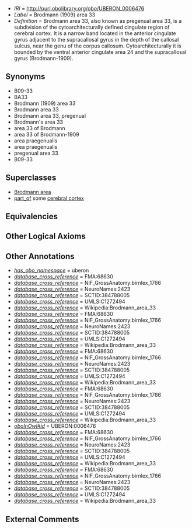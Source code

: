  * *IRI* = http://purl.obolibrary.org/obo/UBERON_0006476
 * *Label* = Brodmann (1909) area 33
 * *Definition* = Brodmann area 33, also known as pregenual area 33, is a subdivision of the cytoarchitecturally defined cingulate region of cerebral cortex. It is a narrow band located in the anterior cingulate gyrus adjacent to the supracallosal gyrus in the depth of the callosal sulcus, near the genu of the corpus callosum. Cytoarchitecturally it is bounded by the ventral anterior cingulate area 24 and the supracallosal gyrus (Brodmann-1909).

## Synonyms

 * B09-33
 * BA33
 * Brodmann (1909) area 33
 * Brodmann area 33
 * Brodmann area 33, pregenual
 * Brodmann's area 33
 * area 33 of Brodmann
 * area 33 of Brodmann-1909
 * area praegenualis
 * area praegenualis
 * pregenual area 33
 * B09-33

## Superclasses

 * [Brodmann area](../../UBERON/29/UBERON_0013529.md)
 * [part_of](../../BFO/50/BFO_0000050.md) some [cerebral cortex](../../UBERON/56/UBERON_0000956.md)

## Equivalencies


## Other Logical Axioms


## Other Annotations

 * *[has_obo_namespace](../../ce/oboInOwl#hasOBONamespace.md)* = uberon
 * *[database_cross_reference](../../ef/oboInOwl#hasDbXref.md)* = FMA:68630
 * *[database_cross_reference](../../ef/oboInOwl#hasDbXref.md)* = NIF_GrossAnatomy:birnlex_1766
 * *[database_cross_reference](../../ef/oboInOwl#hasDbXref.md)* = NeuroNames:2423
 * *[database_cross_reference](../../ef/oboInOwl#hasDbXref.md)* = SCTID:384788005
 * *[database_cross_reference](../../ef/oboInOwl#hasDbXref.md)* = UMLS:C1272494
 * *[database_cross_reference](../../ef/oboInOwl#hasDbXref.md)* = Wikipedia:Brodmann_area_33
 * *[database_cross_reference](../../ef/oboInOwl#hasDbXref.md)* = FMA:68630
 * *[database_cross_reference](../../ef/oboInOwl#hasDbXref.md)* = NIF_GrossAnatomy:birnlex_1766
 * *[database_cross_reference](../../ef/oboInOwl#hasDbXref.md)* = NeuroNames:2423
 * *[database_cross_reference](../../ef/oboInOwl#hasDbXref.md)* = SCTID:384788005
 * *[database_cross_reference](../../ef/oboInOwl#hasDbXref.md)* = UMLS:C1272494
 * *[database_cross_reference](../../ef/oboInOwl#hasDbXref.md)* = Wikipedia:Brodmann_area_33
 * *[database_cross_reference](../../ef/oboInOwl#hasDbXref.md)* = FMA:68630
 * *[database_cross_reference](../../ef/oboInOwl#hasDbXref.md)* = NIF_GrossAnatomy:birnlex_1766
 * *[database_cross_reference](../../ef/oboInOwl#hasDbXref.md)* = NeuroNames:2423
 * *[database_cross_reference](../../ef/oboInOwl#hasDbXref.md)* = SCTID:384788005
 * *[database_cross_reference](../../ef/oboInOwl#hasDbXref.md)* = UMLS:C1272494
 * *[database_cross_reference](../../ef/oboInOwl#hasDbXref.md)* = Wikipedia:Brodmann_area_33
 * *[database_cross_reference](../../ef/oboInOwl#hasDbXref.md)* = FMA:68630
 * *[database_cross_reference](../../ef/oboInOwl#hasDbXref.md)* = NIF_GrossAnatomy:birnlex_1766
 * *[database_cross_reference](../../ef/oboInOwl#hasDbXref.md)* = NeuroNames:2423
 * *[database_cross_reference](../../ef/oboInOwl#hasDbXref.md)* = SCTID:384788005
 * *[database_cross_reference](../../ef/oboInOwl#hasDbXref.md)* = UMLS:C1272494
 * *[database_cross_reference](../../ef/oboInOwl#hasDbXref.md)* = Wikipedia:Brodmann_area_33
 * *[oboInOwl#id](../../id/oboInOwl#id.md)* = UBERON:0006476
 * *[database_cross_reference](../../ef/oboInOwl#hasDbXref.md)* = FMA:68630
 * *[database_cross_reference](../../ef/oboInOwl#hasDbXref.md)* = NIF_GrossAnatomy:birnlex_1766
 * *[database_cross_reference](../../ef/oboInOwl#hasDbXref.md)* = NeuroNames:2423
 * *[database_cross_reference](../../ef/oboInOwl#hasDbXref.md)* = SCTID:384788005
 * *[database_cross_reference](../../ef/oboInOwl#hasDbXref.md)* = UMLS:C1272494
 * *[database_cross_reference](../../ef/oboInOwl#hasDbXref.md)* = Wikipedia:Brodmann_area_33
 * *[database_cross_reference](../../ef/oboInOwl#hasDbXref.md)* = FMA:68630
 * *[database_cross_reference](../../ef/oboInOwl#hasDbXref.md)* = NIF_GrossAnatomy:birnlex_1766
 * *[database_cross_reference](../../ef/oboInOwl#hasDbXref.md)* = NeuroNames:2423
 * *[database_cross_reference](../../ef/oboInOwl#hasDbXref.md)* = SCTID:384788005
 * *[database_cross_reference](../../ef/oboInOwl#hasDbXref.md)* = UMLS:C1272494
 * *[database_cross_reference](../../ef/oboInOwl#hasDbXref.md)* = Wikipedia:Brodmann_area_33

## External Comments

